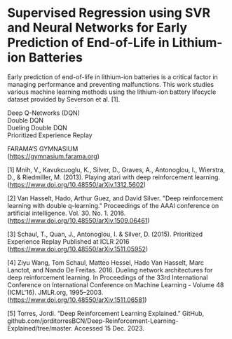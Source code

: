 # Supervised Regression using SVR and Neural Networks for Early Prediction of End-of-Life in Lithium-ion Batteries

Early prediction of end-of-life in lithium-ion batteries is a critical factor in managing performance and preventing malfunctions. This work studies various machine learning methods using the lithium-ion battery lifecycle dataset provided by Severson et al. [1].

Deep Q-Networks (DQN) <br>
Double DQN <br>
Dueling Double DQN <br>
Prioritized Experience Replay <br>

FARAMA’S GYMNASIUM <br>
(https://gymnasium.farama.org)

[1] Mnih, V., Kavukcuoglu, K., Silver, D., Graves, A., Antonoglou, I., Wierstra, D., & Riedmiller, M. (2013). Playing atari with deep reinforcement learning.(https://www.doi.org/10.48550/arXiv.1312.5602)

[2] Van Hasselt, Hado, Arthur Guez, and David Silver. "Deep reinforcement learning with double q-learning." Proceedings of the AAAI conference on artificial intelligence. Vol. 30. No. 1. 2016. (https://www.doi.org/10.48550/arXiv.1509.06461)

[3] Schaul, T., Quan, J., Antonoglou, I. & Silver, D. (2015). Prioritized Experience Replay Published at ICLR 2016 (https://www.doi.org/10.48550/arXiv.1511.05952)

[4] Ziyu Wang, Tom Schaul, Matteo Hessel, Hado Van Hasselt, Marc Lanctot, and Nando De Freitas. 2016. Dueling network architectures for deep reinforcement learning. In Proceedings of the 33rd International Conference on International Conference on Machine Learning - Volume 48 (ICML'16). JMLR.org, 1995–2003.(https://www.doi.org/10.48550/arXiv.1511.06581)

[5] Torres, Jordi. “Deep Reinforcement Learning Explained.” GitHub, github.com/jorditorresBCN/Deep-Reinforcement-Learning-Explained/tree/master. Accessed 15 Dec. 2023.



